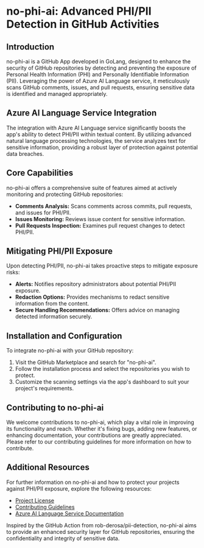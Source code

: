 # no-phi-ai: Advanced PHI/PII Detection in GitHub Activities

## Introduction

no-phi-ai is a GitHub App developed in GoLang, designed to enhance the security of GitHub repositories by detecting and preventing the exposure of Personal Health Information (PHI) and Personally Identifiable Information (PII). Leveraging the power of Azure AI Language service, it meticulously scans GitHub comments, issues, and pull requests, ensuring sensitive data is identified and managed appropriately.

## Azure AI Language Service Integration

The integration with Azure AI Language service significantly boosts the app's ability to detect PHI/PII within textual content. By utilizing advanced natural language processing technologies, the service analyzes text for sensitive information, providing a robust layer of protection against potential data breaches.

## Core Capabilities

no-phi-ai offers a comprehensive suite of features aimed at actively monitoring and protecting GitHub repositories:
- **Comments Analysis:** Scans comments across commits, pull requests, and issues for PHI/PII.
- **Issues Monitoring:** Reviews issue content for sensitive information.
- **Pull Requests Inspection:** Examines pull request changes to detect PHI/PII.

## Mitigating PHI/PII Exposure

Upon detecting PHI/PII, no-phi-ai takes proactive steps to mitigate exposure risks:
- **Alerts:** Notifies repository administrators about potential PHI/PII exposure.
- **Redaction Options:** Provides mechanisms to redact sensitive information from the content.
- **Secure Handling Recommendations:** Offers advice on managing detected information securely.

## Installation and Configuration

To integrate no-phi-ai with your GitHub repository:
1. Visit the GitHub Marketplace and search for "no-phi-ai".
2. Follow the installation process and select the repositories you wish to protect.
3. Customize the scanning settings via the app's dashboard to suit your project's requirements.

## Contributing to no-phi-ai

We welcome contributions to no-phi-ai, which play a vital role in improving its functionality and reach. Whether it's fixing bugs, adding new features, or enhancing documentation, your contributions are greatly appreciated. Please refer to our contributing guidelines for more information on how to contribute.

## Additional Resources

For further information on no-phi-ai and how to protect your projects against PHI/PII exposure, explore the following resources:
- [Project License](LICENSE)
- [Contributing Guidelines](CONTRIBUTING.md)
- [Azure AI Language Service Documentation](https://docs.microsoft.com/en-us/azure/cognitive-services/language-service/)

Inspired by the GitHub Action from rob-derosa/pii-detection, no-phi-ai aims to provide an enhanced security layer for GitHub repositories, ensuring the confidentiality and integrity of sensitive data.
